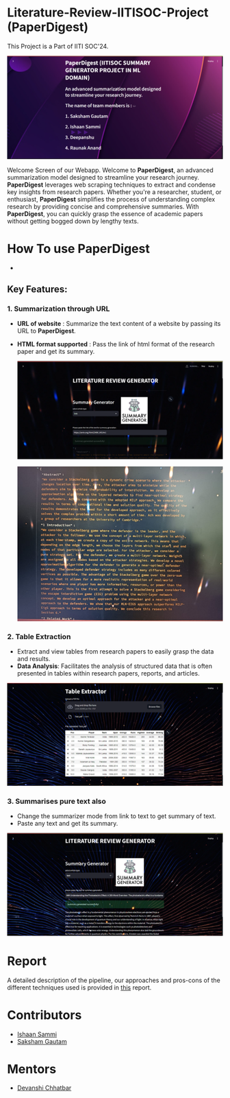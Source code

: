 # Literature-Review-IITISOC-Project (PaperDigest)

This Project is a Part of IITI SOC'24.

![Web Page](https://github.com/CompilerIsHere/Literature-Review-IITISOC-ProjectProject/blob/main/Images/Screenshot%20(46).png)

Welcome Screen of our Webapp.
Welcome to **PaperDigest**, an advanced summarization model designed to streamline your research journey. **PaperDigest** leverages web scraping techniques to extract and condense key insights from research papers.
Whether you're a researcher, student, or enthusiast, **PaperDigest** simplifies the process of understanding complex research by providing concise and comprehensive summaries. With **PaperDigest**, you can quickly grasp the essence of academic papers without getting bogged down by lengthy texts.

# How To use PaperDigest

* 

## Key Features:
### 1. Summarization through URL
* **URL of website** : Summarize the text content of a website by passing its URL to **PaperDigest**.
* **HTML format supported** : Pass the link of html format of the research paper and get its summary.

  ![Summary](https://github.com/CompilerIsHere/Literature-Review-IITISOC-ProjectProject/blob/main/Images/Screenshot%20(43).png)

  ![Summary](https://github.com/CompilerIsHere/Literature-Review-IITISOC-ProjectProject/blob/main/Images/WhatsApp%20Image%202024-07-26%20at%207.35.07%20PM.jpeg)

### 2. Table Extraction
* Extract and view tables from research papers to easily grasp the data and results.
*  **Data Analysis**: Facilitates the analysis of structured data that is often presented in tables within research papers, reports, and articles.

  ![Extracted Table](https://github.com/CompilerIsHere/Literature-Review-IITISOC-ProjectProject/blob/main/Images/Screenshot%20(42).png)

### 3. Summarises pure text also
* Change the summarizer mode from link to text to get summary of text.
* Paste any text and get its summary.

![Pure Text Summary](https://github.com/CompilerIsHere/Literature-Review-IITISOC-ProjectProject/blob/main/Images/Screenshot%20(45).png)

# Report
A detailed description of the pipeline, our approaches and pros-cons of the different techniques used is provided in [this](https://docs.google.com/presentation/d/1GYszBk102gT_zUnR5IGqz-3w63NqaYxd/edit?usp=sharing&ouid=109163125186636273961&rtpof=true&sd=true) report.

# Contributors
* [Ishaan Sammi](https://github.com/IshaanSammi)
* [Saksham Gautam](https://github.com/CompilerIsHere)

# Mentors
* [Devanshi Chhatbar](https://github.com/devanshi00)
